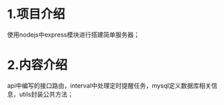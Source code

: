 # 1.项目介绍



使用nodejs中express模块进行搭建简单服务器；



# 2.内容介绍



api中编写的接口路由，interval中处理定时提醒任务，mysql定义数据库相关信息，utils封装公共方法；